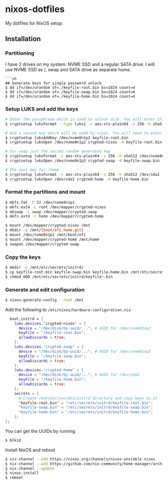 # nixos-dotfiles
My dotfiles for NixOS setup

## Installation

### Partitioning
I have 2 drives on my system: NVME SSD and a regular SATA drive. I will use NVME SSD as /, swap and SATA drive as separate home.
```
```sh
## Generate keys for single password unlock
$ dd if=/dev/urandom of=./keyfile-root.bin bs=1024 count=4
$ dd if=/dev/urandom of=./keyfile-swap.bin bs=1024 count=4
$ dd if=/dev/urandom of=./keyfile-home.bin bs=1024 count=4
```
### Setup LUKS and add the keys
```sh
# Enter the passphrase which is used to unlock disk. You will enter this in grub on every boot
$ cryptsetup luksFormat --type luks1 -c aes-xts-plain64 -s 256 -h sha512 /dev/nvme0n1p2

# Add a second key which will be used by nixos. You will need to enter the pasphrase from previous step
$ cryptsetup luksAddKey /dev/nvme0n1p2 keyfile-root.bin
$ cryptsetup luksOpen /dev/nvme0n1p2 crypted-nixos -d keyfile-root.bin

# For swap just the second random generated key
$ cryptsetup luksFormat -c aes-xts-plain64 -s 256 -h sha512 /dev/nvme0n1p3 -d keyfile-swap.bin
$ cryptsetup luksOpen /dev/nvme0n1p3 crypted-swap -d keyfile-swap.bin

# The next key for /home
$ cryptsetup luksFormat -c aes-xts-plain64 -s 256 -h sha512 /dev/sda1 -d keyfile-home.bin
$ cryptsetup luksOpen /dev/sda1 crypted-home -d keyfile-home.bin
```
### Format the partitions and mount
```sh
$ mkfs.fat -F 32 /dev/nvme0n1p1
$ mkfs.ext4 -L root /dev/mapper/crypted-nixos
$ mkswap -L swap /dev/mapper/crypted-swap
$ mkfs.ext4 -L home /dev/mapper/crypted-home
```

```sh
$ mount /dev/mapper/crypted-nixos /mnt
$ mkdir -p /mnt/{boot/efi,home,git}
$ mount /dev/nvme0n1p1 /mnt/boot/efi
$ mount /dev/mapper/crypted-home /mnt/home
$ swapon /dev/mapper/crypted-swap
```
### Copy the keys
```sh
$ mkdir -p /mnt/etc/secrets/initrd/
$ cp keyfile-root.bin keyfile-swap.bin keyfile-home.bin /mnt/etc/secrets/initrd
$ chmod 000 /mnt/etc/secrets/initrd/keyfile*.bin
```
### Generate and edit configuration
```sh
$ nixos-generate-config --root /mnt
```
Add the following to `/etc/nixos/hardware-configuration.nix`

```nix
  boot.initrd = {
    luks.devices."crypted-nixos" = {
      device = "/dev/disk/by-uuid/..."; # UUID for /dev/nvme01np2 
      keyFile = "/keyfile-root.bin";
      allowDiscards = true;
    };
    luks.devices."crypted-swap" = {
      device = "/dev/disk/by-uuid/..."; # UUID for /dev/nvme01np3 
      keyFile = "/keyfile-swap.bin";
      allowDiscards = true;
    };
    luks.devices."crypted-home" = {
      device = "/dev/disk/by-uuid/..."; # UUID for /dev/sda1 
      keyFile = "/keyfile-home.bin";
      allowDiscards = true;
    };
    secrets = {
      # Create /mnt/etc/secrets/initrd directory and copy keys to it
      "keyfile-root.bin" = "/etc/secrets/initrd/keyfile-root.bin";
      "keyfile-swap.bin" = "/etc/secrets/initrd/keyfile-swap.bin";
      "keyfile-home.bin" = "/etc/secrets/initrd/keyfile-home.bin";
    };
};
```

You can get the UUIDs by running
```sh
$ blkid
```
Install NixOS and reboot
```sh
$ nix-channel --add https://nixos.org/channels/nixos-unstable nixos
$ nix-channel --add https://github.com/nix-community/home-manager/archive/master.tar.gz home-manager
$ nix-channel --update
$ nixos-install
$ reboot
```
